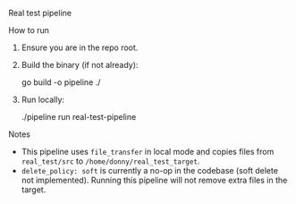 Real test pipeline

How to run

1. Ensure you are in the repo root.
2. Build the binary (if not already):

   go build -o pipeline ./

3. Run locally:

   ./pipeline run real-test-pipeline

Notes
- This pipeline uses `file_transfer` in local mode and copies files from `real_test/src` to `/home/donny/real_test_target`.
- `delete_policy: soft` is currently a no-op in the codebase (soft delete not implemented). Running this pipeline will not remove extra files in the target.
